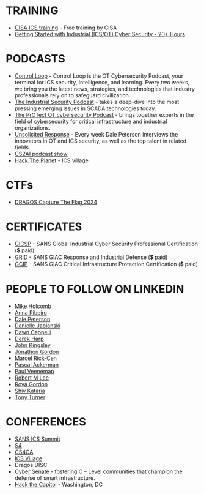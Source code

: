 
# TRAINING
- [CISA ICS training](https://ics-training.inl.gov/learn/signin) - Free training by CISA
- [Getting Started with Industrial (ICS/OT) Cyber Security - 20+ Hours](https://www.youtube.com/playlist?list=PLOSJSv0hbPZAlINIh1HcB0L8AZcSPc80g)

# PODCASTS
- [Control Loop](https://open.spotify.com/show/4C9w7T3YJt6kZ8je40B5Kb) - Control Loop is the OT Cybersecurity Podcast, your terminal for ICS security, intelligence, and learning. Every two weeks, we bring you the latest news, strategies, and technologies that industry professionals rely on to safeguard civilization.
- [The Industrial Security Podcast](https://open.spotify.com/show/1F0k9fEq8q9f51n3ZQ584u) - takes a deep-dive into the most pressing emerging issues in SCADA technologies today.
- [The PrOTect OT cybersecurity Podcast](https://open.spotify.com/show/0paav04Xxxdy5DrcTzSTjN) - brings together experts in the field of cybersecurity for critical infrastructure and industrial organizations.
- [Unsolicited Response](https://open.spotify.com/show/3IBQ9z2x01JAkJQczBOXam) - Every week Dale Peterson interviews the innovators in OT and ICS security, as well as the top talent in related fields. 
- [CS2AI podcast show]([https://www.cs2ai.org/podcast](https://open.spotify.com/show/7JVVSdCidMxXXeGtVLnHMS))
- [Hack The Planet](https://www.icsvillage.com/podcast) - ICS village

# CTFs
- [DRAGOS Capture The Flag 2024](https://hub.dragos.com/ctf-registration-24)

# CERTIFICATES
- [GICSP](https://www.giac.org/certifications/global-industrial-cyber-security-professional-gicsp/) - SANS Global Industrial Cyber Security Professional Certification (💲 paid)
- [GRID](https://www.giac.org/certifications/response-industrial-defense-grid/) - SANS GIAC Response and Industrial Defense (💲 paid)
- [GCIP](https://www.giac.org/certifications/critical-infrastructure-protection-gcip/) - SANS GIAC Critical Infrastructure Protection Certification (💲 paid)

# PEOPLE TO FOLLOW ON LINKEDIN
- [Mike Holcomb](https://www.linkedin.com/in/mikeholcomb/)
- [Anna Ribeiro](https://www.linkedin.com/in/anna-ribeiro-59a82264/)
- [Dale Peterson](https://www.linkedin.com/in/dale-peterson-s4/)
- [Danielle Jablanski](https://www.linkedin.com/in/daniellejjablanski/)
- [Dawn Cappelli](https://www.linkedin.com/in/dawn-cappelli-cissp-a329505/)
- [Derek Harp](https://www.linkedin.com/in/derekharp/)
- [John Kingsley](https://www.linkedin.com/in/sjkingsley/)
- [Jonathon Gordon](https://www.linkedin.com/in/jonathongordon/)
- [Marcel Rick-Cen](https://www.linkedin.com/in/marcelrickcen/)
- [Pascal Ackerman](https://www.linkedin.com/in/pascal-ackerman-036a867b/)
- [Paul Veeneman](https://www.linkedin.com/in/paulveeneman/)
- [Robert M Lee](https://www.linkedin.com/in/robmichaellee/)
- [Roya Gordon](https://www.linkedin.com/in/roya-gordon-ot-cyber-sme/)
- [Shiv Kataria](https://www.linkedin.com/in/shivkataria/)
- [Tony Turner](https://www.linkedin.com/in/tonyturnercissp/)

# CONFERENCES
- [SANS ICS Summit](https://www.sans.org/cyber-security-training-events/ics-security-summit-2025/)
- [S4](https://s4xevents.com/)
- [CS4CA](https://www.cs4ca.com/)
- [ICS Village](https://www.icsvillage.com/)
- Dragos DISC
- [Cyber Senate](https://cybersenate.com/) - fostering C – Level communities that champion the defense of smart infrastructure.
- [Hack the Capitol](https://securityandtechnology.org/hack-the-capitol-7-0/) - Washington, DC
